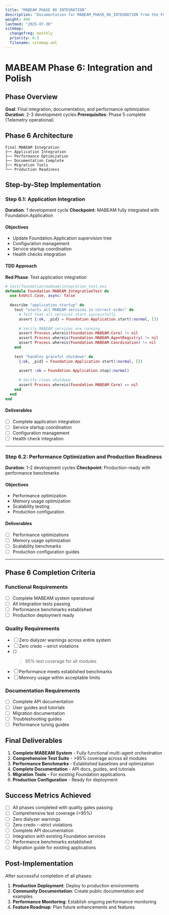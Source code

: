 ```yaml
---
title: "MABEAM PHASE 06 INTEGRATION"
description: "Documentation for MABEAM_PHASE_06_INTEGRATION from the Foundation repository."
weight: 494
lastmod: "2025-07-30"
sitemap:
  changefreq: monthly
  priority: 0.5
  filename: sitemap.xml
---
```


# MABEAM Phase 6: Integration and Polish

## Phase Overview

**Goal**: Final integration, documentation, and performance optimization
**Duration**: 2-3 development cycles
**Prerequisites**: Phase 5 complete (Telemetry operational)

## Phase 6 Architecture

```
Final MABEAM Integration
├── Application Integration
├── Performance Optimization
├── Documentation Complete
├── Migration Tools
└── Production Readiness
```

## Step-by-Step Implementation

### Step 6.1: Application Integration
**Duration**: 1 development cycle
**Checkpoint**: MABEAM fully integrated with Foundation.Application

#### Objectives
- Update Foundation.Application supervision tree
- Configuration management
- Service startup coordination
- Health checks integration

#### TDD Approach

**Red Phase**: Test application integration
```elixir
# test/foundation/mabeam/integration_test.exs
defmodule Foundation.MABEAM.IntegrationTest do
  use ExUnit.Case, async: false
  
  describe "application startup" do
    test "starts all MABEAM services in correct order" do
      # Test that all services start successfully
      assert {:ok, _pid} = Foundation.Application.start(:normal, [])
      
      # Verify MABEAM services are running
      assert Process.whereis(Foundation.MABEAM.Core) != nil
      assert Process.whereis(Foundation.MABEAM.AgentRegistry) != nil
      assert Process.whereis(Foundation.MABEAM.Coordination) != nil
    end
    
    test "handles graceful shutdown" do
      {:ok, _pid} = Foundation.Application.start(:normal, [])
      
      assert :ok = Foundation.Application.stop(:normal)
      
      # Verify clean shutdown
      assert Process.whereis(Foundation.MABEAM.Core) == nil
    end
  end
end
```

#### Deliverables
- [ ] Complete application integration
- [ ] Service startup coordination
- [ ] Configuration management
- [ ] Health check integration

---

### Step 6.2: Performance Optimization and Production Readiness
**Duration**: 1-2 development cycles
**Checkpoint**: Production-ready with performance benchmarks

#### Objectives
- Performance optimization
- Memory usage optimization
- Scalability testing
- Production configuration

#### Deliverables
- [ ] Performance optimizations
- [ ] Memory usage optimization
- [ ] Scalability benchmarks
- [ ] Production configuration guides

---

## Phase 6 Completion Criteria

### Functional Requirements
- [ ] Complete MABEAM system operational
- [ ] All integration tests passing
- [ ] Performance benchmarks established
- [ ] Production deployment ready

### Quality Requirements
- [ ] Zero dialyzer warnings across entire system
- [ ] Zero credo --strict violations
- [ ] >95% test coverage for all modules
- [ ] Performance meets established benchmarks
- [ ] Memory usage within acceptable limits

### Documentation Requirements
- [ ] Complete API documentation
- [ ] User guides and tutorials
- [ ] Migration documentation
- [ ] Troubleshooting guides
- [ ] Performance tuning guides

## Final Deliverables

1. **Complete MABEAM System** - Fully functional multi-agent orchestration
2. **Comprehensive Test Suite** - >95% coverage across all modules
3. **Performance Benchmarks** - Established baselines and optimization
4. **Complete Documentation** - API docs, guides, and tutorials
5. **Migration Tools** - For existing Foundation applications
6. **Production Configuration** - Ready for deployment

## Success Metrics Achieved

- [ ] All phases completed with quality gates passing
- [ ] Comprehensive test coverage (>95%)
- [ ] Zero dialyzer warnings
- [ ] Zero credo --strict violations
- [ ] Complete API documentation
- [ ] Integration with existing Foundation services
- [ ] Performance benchmarks established
- [ ] Migration guide for existing applications

## Post-Implementation

After successful completion of all phases:
1. **Production Deployment**: Deploy to production environments
2. **Community Documentation**: Create public documentation and examples
3. **Performance Monitoring**: Establish ongoing performance monitoring
4. **Feature Roadmap**: Plan future enhancements and features 